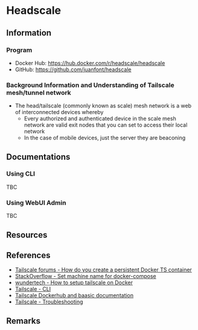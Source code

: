 # Headscale

## Information

### Program
+ Docker Hub: https://hub.docker.com/r/headscale/headscale
+ GitHub: https://github.com/juanfont/headscale

### Background Information and Understanding of Tailscale mesh/tunnel network
- The head/tailscale (commonly known as scale) mesh network is a web of interconnected devices whereby 
    + Every authorized and authenticated device in the scale mesh network are valid exit nodes that you can set to access their local network
    + In the case of mobile devices, just the server they are beaconing

## Documentations
### Using CLI
TBC

### Using WebUI Admin
TBC

## Resources

## References
+ [Tailscale forums - How do you create a persistent Docker TS container](https://forum.tailscale.com/t/how-do-you-create-a-persistent-docker-ts-container/4805)
+ [StackOverflow - Set machine name for docker-compose](https://stackoverflow.com/questions/41501921/set-machine-name-for-docker-compose)
+ [wundertech - How to setup tailscale on Docker](https://www.wundertech.net/how-to-set-up-tailscale-on-docker/)
+ [Tailscale - CLI](https://tailscale.com/kb/1080/cli/)
+ [Tailscale Dockerhub and baasic documentation](https://hub.docker.com/r/tailscale/tailscale)
+ [Tailscale - Troubleshooting](https://tailscale.com/kb/1023/troubleshooting/)

## Remarks
